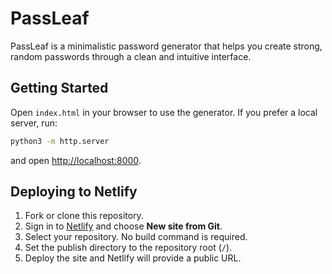 # PassLeaf

PassLeaf is a minimalistic password generator that helps you create strong, random passwords through a clean and intuitive interface.

## Getting Started

Open `index.html` in your browser to use the generator. If you prefer a local server, run:

```bash
python3 -m http.server
```

and open <http://localhost:8000>.

## Deploying to Netlify

1. Fork or clone this repository.
2. Sign in to [Netlify](https://netlify.com/) and choose **New site from Git**.
3. Select your repository. No build command is required.
4. Set the publish directory to the repository root (`/`).
5. Deploy the site and Netlify will provide a public URL.
